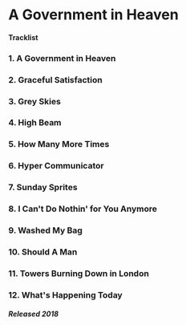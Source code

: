# A Government in Heaven

#### Tracklist
### 1. A Government in Heaven
### 2. Graceful Satisfaction
### 3. Grey Skies
### 4. High Beam
### 5. How Many More Times
### 6. Hyper Communicator
### 7. Sunday Sprites
### 8. I Can't Do Nothin' for You Anymore
### 9. Washed My Bag
### 10. Should A Man
### 11. Towers Burning Down in London
### 12. What's Happening Today

##### Released 2018
